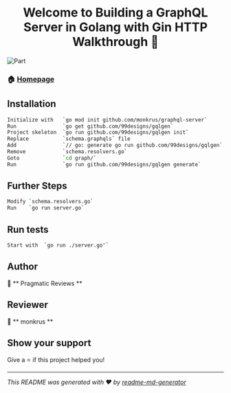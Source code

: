 <h1 align="center">Welcome to Building a GraphQL Server in Golang with Gin HTTP  Walkthrough 👋</h1>

<p>

  <img alt="Part" src="https://img.shields.io/badge/version-01-blue.svg?cacheSeconds=2592000" />

</p>

### 🏠 [Homepage](https://www.youtube.com/watch?v=n9l7Unz6BtU&list=PL3eAkoh7fypqxiqDq9OQGm3aJO7dZjSBI&index=4)

## Installation

```sh
Initialize with   `go mod init github.com/monkrus/graphql-server`
Run               `go get github.com/99designs/gqlgen`
Project skeleton  `go run github.com/99designs/gqlgen init`
Replace           `schema.graphqls` file
Add               `// go: generate go run github.com/99designs/gqlgen` to resolver.go
Remove            `schema.resolvers.go`
Goto              `cd graph/`
Run               `go run github.com/99designs/gqlgen generate`
```

## Further Steps

```sh
Modify `schema.resolvers.go`
Run    `go run server.go` 
```

## Run tests

```sh
Start with  `go run ./server.go"`
```
## Author

👤 ** Pragmatic Reviews **
## Reviewer

👤 ** monkrus **
## Show your support

Give a ⭐️ if this project helped you!
***
_This README was generated with ❤️ by [readme-md-generator](https://github.com/kefranabg/readme-md-generator)_
